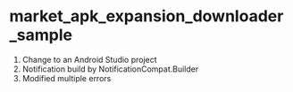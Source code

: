 # market_apk_expansion_downloader_sample

1. Change to an Android Studio project
2. Notification build by  NotificationCompat.Builder
3. Modified multiple errors